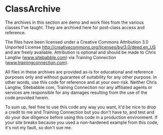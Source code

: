 # ClassArchive
The archives in this section are demo and work files 
from the various classes I've taught. They are archived 
here for post-class access and reference.

The files have been licensed under a Creative Commons
Attribution 3.0 Unported License 
http://creativecommons.org/licenses/by/3.0/deed.en_US
and are freely available. Attribution is optional and
should be made to Chris Langtiw (www.sitebabble.com) 
via Training Connection (www.trainingconnection.com).

All files in these archives are provided as-is for 
educational and reference purposes only and without
guarantee of suitability for any other purpose. In 
other words, use this code for reference and at your
own risk. Neither Chris Langtiw, Sitebabble.com, 
Training Connection nor any affiliated agents or 
services are responsible for any damages resulting
from the use of the code provided herein.

To sum up, feel free to use this code any way you want,
it'd be nice to drop a credit to me and Training
Connection but you don't have to, and test and do your
due diligence before using this code in a production
environment. If your site breaks because you used a
non-hardened example from this code, it's not my fault,
so don't sue me.
